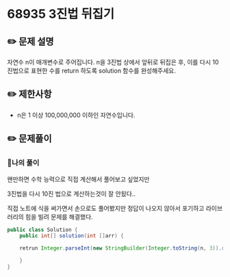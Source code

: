 # 68935 3진법 뒤집기

## ✏️ **문제 설명**

자연수 n이 매개변수로 주어집니다. n을 3진법 상에서 앞뒤로 뒤집은 후, 이를 다시 10진법으로 표현한 수를 return 하도록 solution 함수를 완성해주세요.

## ✏️ 제한사항

- n은 1 이상 100,000,000 이하인 자연수입니다.

## ✏️ 문제풀이

### 📍나의 풀이

왠만하면 수학 능력으로 직접 계산해서 풀어보고 싶었지만

 3진법을 다시 10진 법으로 계산하는것이 잘 안됬다..

직접 노트에 식을 써가면서 손으로도 풀어봤지만 정답이 나오지 않아서 포기하고 라이브러리의 힘을 빌려 문제를 해결했다.

```java
public class Solution {
    public int[] solution(int []arr) {

    retrun Integer.parseInt(new StringBuilder(Integer.toString(n, 3)).reverse().toString(), 3);

    }
}
```